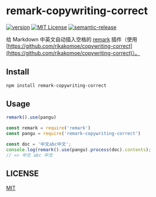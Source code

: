 # remark-copywriting-correct

[![version](https://img.shields.io/npm/v/remark-copywriting-correct.svg?style=flat-square)](http://npm.im/remark-copywriting-correct)
[![MIT License](https://img.shields.io/npm/l/remark-copywriting-correct.svg?style=flat-square)](http://opensource.org/licenses/MIT)
[![semantic-release](https://img.shields.io/badge/%20%20%F0%9F%93%A6%F0%9F%9A%80-semantic--release-e10079.svg?style=flat-square)](https://github.com/semantic-release/semantic-release)

给 Markdown 中英文自动插入空格的 [remark](https://github.com/wooorm/remark) 插件（使用 [https://github.com/rikakomoe/copywriting-correct](https://github.com/rikakomoe/copywriting-correct)）。

## Install

```bash
npm install remark-copywriting-correct
```

## Usage

```js
remark().use(pangu)
```

```js
const remark = require('remark')
const pangu = require('remark-copywriting-correct')

const doc = '中文abc中文';
console.log(remark().use(pangu).process(doc).contents);
// => 中文 abc 中文
```

## LICENSE

[MIT](./LICENSE)
